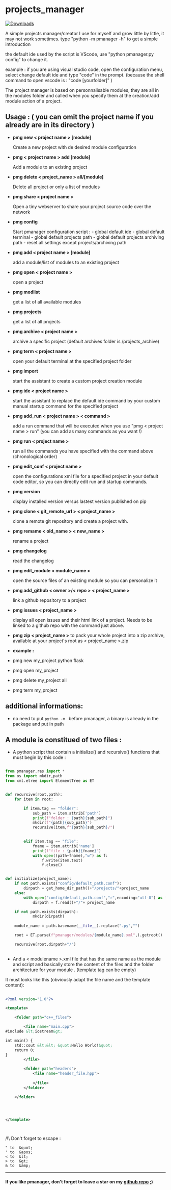 # projects_manager

[![Downloads](https://static.pepy.tech/personalized-badge/projects-manager?period=total&units=none&left_color=black&right_color=blue&left_text=Downloads%20with%20pip)](https://pypi.org/project/projects-manager/)


A simple projects manager/creator I use for myself and grow little by little, it may not work sometimes.
type "python -m pmanager -h" to get a simple introduction

the default ide used by the script is VScode, use "python pmanager.py config" to change it.

example :
if you are using visual studio code, open the  configuration menu, select change default ide and type "code" in the prompt. 
(because the shell command to open vscode is : "code [yourfolder]" )

The project manager is based on personnalisable modules, they are all in the modules folder and called when you specify them at the creation/add module action of a project.

## Usage : ( you can omit the project name if you already are in its directory )


- **pmg new < project name > [module]**
    
    Create a new project with de desired module configuration



- **pmg < project name > add [module]**
    
    
    Add a module to an existing project



- **pmg delete < project_name > all/[module]**
    
    
    Delete all project or only a list of modules



- **pmg share < project name >**
    
    
    Open a tiny webserver to share your project source code over
    the network



- **pmg config**


    Start pmanager configuration script :
        - global default ide
        - global default terminal
        - global default projects path
        - global default projects archiving path
        - reset all settings except projects/archiving path



- **pmg add < project name > [module]**
    
    
    add a module/list of modules to an existing project


- **pmg open < project name >**


    open a project


- **pmg modlist**


    get a list of all available modules


- **pmg projects**


    get a list of all projects


- **pmg archive < project name >**


    archive a specific project 
    (default archives folder is <user home directory>/projects_archive)


- **pmg term < project name >**


    open your default terminal at the specified project folder

- **pmg import**

    start the assistant to create a custom project creation module

- **pmg ide < project name >**

    
    start the assistant to replace the default ide command by your custom manual startup command for the specified project

- **pmg add_run < project name > < command >**


    add a run command that will be executed when you use "pmg < project name > run"
    (you can add as many commands as you want !)

- **pmg run < project name >**
    

    run all the commands you have specified with the command above (chronological order)


- **pmg edit_conf < project name >**

    open the configurations xml file for a specified project in your default code editor, so you can directly edit run and startup commands.


- **pmg version**

    display installed version versus lastest version published on pip


- **pmg clone < git_remote_url > < project_name >**

    clone a remote git repository and create a project with.


- **pmg remame < old_name > < new_name >**

    rename a project

- **pmg changelog**

    read the changelog


- **pmg edit_module < module_name >**

    open the source files of an existing module so you can personalize it


- **pmg add_github < owner >/< repo > < project_name >**

    link a github repository to a project


- **pmg issues < project_name >**

    display all open issues and their html link of a project. Needs to be linked to a github repo with the command just above.

- **pmg zip < project_name >**
    to pack your whole project into a zip archive, available at your project's root as < project_name >.zip

- **example :**

- pmg new my_project python flask
  

- pmg open my_project
  

- pmg delete my_project all
  

- pmg term my_project

  
## additional informations:

- no need to put ``python -m `` before pmanager, a binary is already in the package and put in path


## A module is constitued of two files :

- A python script that contain a initialize()  and recursive() functions that must begin by this code :


```python

from pmanager.res import *
from os import mkdir,path
from xml.etree import ElementTree as ET


def recursive(root,path):
    for item in root:

        if item.tag == "folder":
            sub_path = item.attrib['path']
            print(f"folder : {path}{sub_path}")
            mkdir(f"{path}{sub_path}")
            recursive(item,f"{path}{sub_path}/")

            
        elif item.tag == "file":
            fname = item.attrib['name']
            print(f"file : {path}{fname}")
            with open((path+fname),"w") as f:
                f.write(item.text)
                f.close()


def initialize(project_name):
    if not path.exists("config/default_path.conf"):
        dirpath = get_home_dir_path()+"/projects/"+project_name
    else:
        with open("config/default_path.conf","r",encoding="utf-8") as f:
            dirpath = f.read()+"/"+ project_name

    if not path.exists(dirpath):
            mkdir(dirpath)
        
    module_name = path.basename(__file__).replace(".py","")

    root = ET.parse(f"pmanager/modules/{module_name}.xml",).getroot()

    recursive(root,dirpath+"/")
    


 ```



- And a < modulename >.xml file that has the same name as the module and script and basically store the content of the files and the folder architecture for your module . (template tag can be empty)

It must looks like this (obviously adapt the file name and the template content):


```xml
    
<?xml version="1.0"?>

<template>

    <folder path="c++_files">

        <file name="main.cpp">
#include &lt;iostream&gt;

int main() {
    std::cout &lt;&lt; &quot;Hello World!&quot;
    return 0;
}
        </file>

        <folder path="headers">
            <file name="header_file.hpp">
            
            </file>
        </folder>

    </folder>




</template>

    
```

/!\ Don't forget to escape :

```
" to  &quot;
' to  &apos;
< to  &lt;
> to  &gt;
& to  &amp;
```


___



#### If you like pmanager, don't forget to leave a star on my [github repo](https://www.github.com/thaaoblues/pmanager) ;) 
